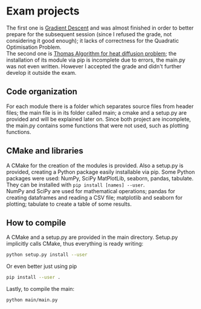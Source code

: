 # Exam projects
The first one is [Gradient Descent](https://github.com/pcafrica/advanced_programming_2023-2024/blob/main/exams/2024-01-17/part2.md) and was almost finished in order to better prepare for the subsequent session (since I refused the grade, not considering it good enough); it lacks of correctness for the Quadratic Optimisation Problem.<br>
The second one is [Thomas Algorithm for heat diffusion problem](https://github.com/pcafrica/advanced_programming_2023-2024/blob/main/exams/2024-02-13/part2.md); the installation of its module via pip is incomplete due to errors, the main.py was not even written. However I accepted the grade and didn't further develop it outside the exam.

## Code organization
For each module there is a folder which separates source files from header files; the main file is in its folder called main; a cmake and a setup.py are provided and will be explained later on. Since both project are incomplete, the main.py contains some functions that were not used, such as plotting functions.

## CMake and libraries
A CMake for the creation of the modules is provided. Also a setup.py is provided, creating a Python package easily installable via pip.
Some Python packages were used: NumPy, SciPy MatPlotLib, seaborn, pandas, tabulate. They can be installed with `pip install [names] --user`.<br>
NumPy and SciPy are used for mathematical operations; pandas for creating dataframes and reading a CSV file; matplotlib and seaborn for plotting; tabulate to create a table of some results.

## How to compile
A CMake and a setup.py are provided in the main directory. Setup.py implicitly calls CMake, thus everything is ready writing:
```bash
python setup.py install --user
```
Or even better just using pip
```bash
pip install --user .
```
Lastly, to compile the main:
```bash
python main/main.py
```

